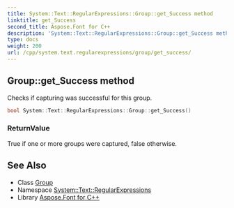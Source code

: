 ```yaml
---
title: System::Text::RegularExpressions::Group::get_Success method
linktitle: get_Success
second_title: Aspose.Font for C++
description: 'System::Text::RegularExpressions::Group::get_Success method. Checks if capturing was successful for this group in C++.'
type: docs
weight: 200
url: /cpp/system.text.regularexpressions/group/get_success/
---
```

## Group::get_Success method


Checks if capturing was successful for this group.

```cpp
bool System::Text::RegularExpressions::Group::get_Success()
```


### ReturnValue

True if one or more groups were captured, false otherwise.

## See Also

* Class [Group](../)
* Namespace [System::Text::RegularExpressions](../../)
* Library [Aspose.Font for C++](../../../)
